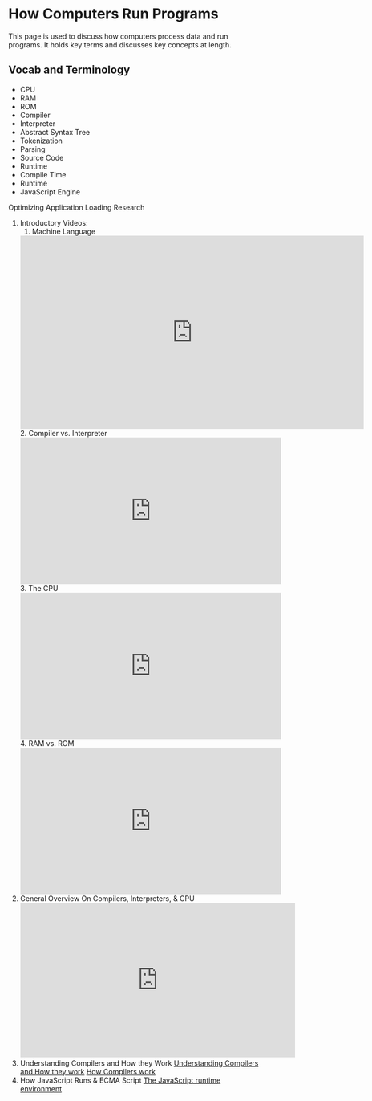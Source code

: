 # How Computers Run Programs

This page is used to discuss how computers process data and run programs. It holds key terms and discusses key concepts at length.

## Vocab and Terminology

- CPU
- RAM
- ROM
- Compiler
- Interpreter
- Abstract Syntax Tree
- Tokenization
- Parsing
- Source Code
- Runtime
- Compile Time
- Runtime
- JavaScript Engine

Optimizing Application Loading Research

1. Introductory Videos:
   1. Machine Language
   <iframe width="685" height="385" src="https://www.youtube.com/embed/TMhnTb7BrQI" title="machine language | High Level Languages | Translator programs | Computer Language | machine learning" frameborder="0" allow="accelerometer; autoplay; clipboard-write; encrypted-media; gyroscope; picture-in-picture; web-share" allowfullscreen></iframe>
   2. Compiler vs. Interpreter
   <iframe width="520" height="292" src="https://www.youtube.com/embed/e4ax90XmUBc" title="COMPILER| INTERPRETER |Difference between Interpreter and Compiler| Interpreter vs Compiler Animated" frameborder="0" allow="accelerometer; autoplay; clipboard-write; encrypted-media; gyroscope; picture-in-picture; web-share" allowfullscreen></iframe>
   3. The CPU
   <iframe width="520" height="292" src="https://www.youtube.com/embed/Fo-vSqYMLvQ" title="Central processing Unit | What is CPU | How CPU works | Animation" frameborder="0" allow="accelerometer; autoplay; clipboard-write; encrypted-media; gyroscope; picture-in-picture; web-share" allowfullscreen></iframe>
   4. RAM vs. ROM
   <iframe width="520" height="292" src="https://www.youtube.com/embed/XBv_FY3cqwU" title="What is RAM | What is ROM | Difference between RAM and ROM | read only memory | Random Access Memory" frameborder="0" allow="accelerometer; autoplay; clipboard-write; encrypted-media; gyroscope; picture-in-picture; web-share" allowfullscreen></iframe>
2. General Overview On Compilers, Interpreters, & CPU
   <iframe width="548" height="308" src="https://www.youtube.com/embed/OVTu4XcmnwE" title="How does a compiler, interpreter, and CPU work?" frameborder="0" allow="accelerometer; autoplay; clipboard-write; encrypted-media; gyroscope; picture-in-picture; web-share" allowfullscreen></iframe>
3. Understanding Compilers and How they Work 
   [Understanding Compilers and How they work](https://medium.com/@thelukaswils/understanding-compilers-for-humans-ba970e045877)
   [How Compilers work](https://www.baeldung.com/cs/how-compilers-work)
4. How JavaScript Runs & ECMA Script
   [The JavaScript runtime environment](http://dolszewski.com/javascript/javascript-runtime-environment/#:%7E:text=The%20JavaScript%20runtime%20environment%20provides,independent%20of%20the%20runtime%20environment)